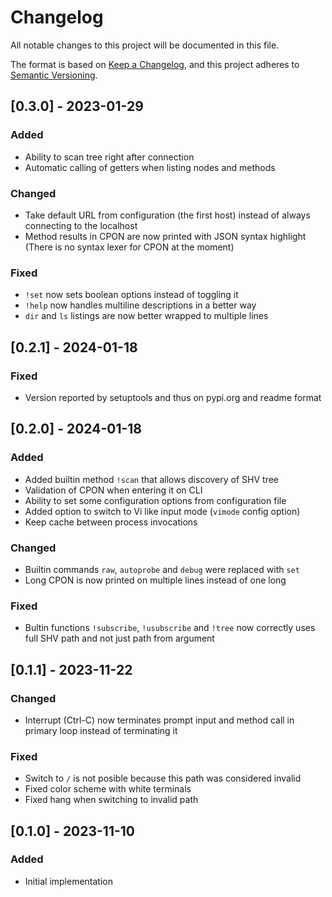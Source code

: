 # Changelog
All notable changes to this project will be documented in this file.

The format is based on [Keep a Changelog](https://keepachangelog.com/en/1.1.0/),
and this project adheres to [Semantic Versioning](https://semver.org/spec/v2.0.0.html).

## [0.3.0] - 2023-01-29
### Added
- Ability to scan tree right after connection
- Automatic calling of getters when listing nodes and methods

### Changed
- Take default URL from configuration (the first host) instead of always
  connecting to the localhost
- Method results in CPON are now printed with JSON syntax highlight (There is no
  syntax lexer for CPON at the moment)

### Fixed
- `!set` now sets boolean options instead of toggling it
- `!help` now handles multiline descriptions in a better way
- `dir` and `ls` listings are now better wrapped to multiple lines


## [0.2.1] - 2024-01-18
### Fixed
- Version reported by setuptools and thus on pypi.org and readme format


## [0.2.0] - 2024-01-18
### Added
- Added builtin method `!scan` that allows discovery of SHV tree
- Validation of CPON when entering it on CLI
- Ability to set some configuration options from configuration file
- Added option to switch to Vi like input mode (`vimode` config option)
- Keep cache between process invocations

### Changed
- Builtin commands `raw`, `autoprobe` and `debug` were replaced with `set`
- Long CPON is now printed on multiple lines instead of one long

### Fixed
- Bultin functions `!subscribe`, `!usubscribe` and `!tree` now correctly uses
  full SHV path and not just path from argument


## [0.1.1] - 2023-11-22
### Changed
- Interrupt (Ctrl-C) now terminates prompt input and method call in primary loop
  instead of terminating it

### Fixed
- Switch to `/` is not posible because this path was considered invalid
- Fixed color scheme with white terminals
- Fixed hang when switching to invalid path


## [0.1.0] - 2023-11-10
### Added
- Initial implementation

